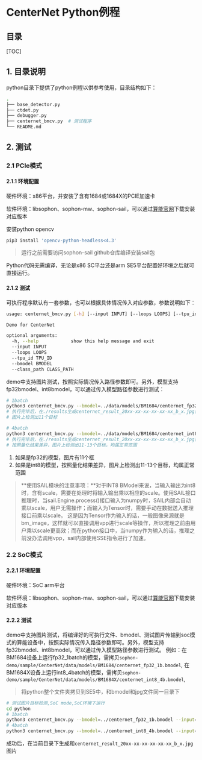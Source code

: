 # CenterNet Python例程

## 目录

[TOC]

## 1. 目录说明

 python目录下提供了python例程以供参考使用，目录结构如下：

```bash
.
├── base_detector.py
├── ctdet.py
├── debugger.py
├── centernet_bmcv.py  # 测试程序
└── README.md
```

## 2. 测试

### 2.1 PCIe模式

#### 2.1.1 环境配置

硬件环境：x86平台，并安装了含有1684或1684X的PCIE加速卡

软件环境：libsophon、sophon-mw、sophon-sail，可以通过[算能官网](https://developer.sophgo.com/site/index/material/21/all.html)下载安装对应版本

安装python opencv

```bash
pip3 install 'opencv-python-headless<4.3'
```

> 运行之前需要访问sophon-sail github仓库编译安装sail包

Python代码无需编译，无论是x86 SC平台还是arm SE5平台配置好环境之后就可直接运行。

#### 2.1.2 测试

可执行程序默认有一套参数，也可以根据具体情况传入对应参数，参数说明如下：

```bash
usage: centernet_bmcv.py [-h] [--input INPUT] [--loops LOOPS] [--tpu_id TPU_ID] [--bmodel BMODEL] [--class_path CLASS_PATH]

Demo for CenterNet

optional arguments:
  -h, --help            show this help message and exit
  --input INPUT
  --loops LOOPS
  --tpu_id TPU_ID
  --bmodel BMODEL
  --class_path CLASS_PATH
```

 demo中支持图片测试，按照实际情况传入路径参数即可。另外，模型支持fp32bmodel、int8bmodel，可以通过传入模型路径参数进行测试：

```bash
# 1batch
python3 centernet_bmcv.py --bmodel=../data/models/BM1684/centernet_fp32_1b.bmodel --input=../data/ctdet_test.jpg
# 执行完毕后，在./results生成centernet_result_20xx-xx-xx-xx-xx-xx_b_x.jpg格式的图片
# 图片上检测出11个目标

# 4batch
python3 centernet_bmcv.py --bmodel=../data/models/BM1684/centernet_int8_4b.bmodel --input=../data/ctdet_test.jpg
# 执行完毕后，在./results生成centernet_result_20xx-xx-xx-xx-xx-xx_b_x.jpg格式的图片
# 按照量化结果差异，图片上检测出11-13个目标，均属正常范围
```

1. 如果是fp32的模型，图片有11个框
2. 如果是int8的模型，按照量化结果差异，图片上检测出11-13个目标，均属正常范围

>  **使用SAIL模块的注意事项：**对于INT8 BModel来说，当输入输出为int8时，含有scale，需要在处理时将输入输出乘以相应的scale。使用SAIL接口推理时，当sail.Engine.process()接口输入为numpy时，SAIL内部会自动乘以scale，用户无需操作；而输入为Tensor时，需要手动在数据送入推理接口前乘以scale。
> 这是因为Tensor作为输入的话，一般图像来源就是bm_image，这样就可以直接调用vpp进行scale等操作，所以推理之前由用户乘以scale更高效；而在python接口中，当numpy作为输入的话，推理之前没办法调用vpp，sail内部使用SSE指令进行了加速。

### 2.2 SoC模式

#### 2.2.1 环境配置

硬件环境：SoC arm平台

软件环境：libsophon、sophon-mw、sophon-sail，可以通过[算能官网](https://developer.sophgo.com/site/index/material/21/all.html)下载安装对应版本

#### 2.2.2  测试

 demo中支持图片测试，将编译好的可执行文件、bmodel、测试图片传输到soc模式的算能设备中，按照实际情况传入路径参数即可。另外，模型支持fp32bmodel、int8bmodel，可以通过传入模型路径参数进行测试。
 例如：在BM1684设备上运行fp32_1batch的模型，需拷贝`sophon-demo/sample/CenterNet/data/models/BM1684/centernet_fp32_1b.bmodel`, 在BM1684X设备上运行int8_4batch的模型，需拷贝`sophon-demo/sample/CenterNet/data/models/BM1684X/centernet_int8_4b.bmodel`,

> 将python整个文件夹拷贝到SE5中，和bmodel和jpg文件同一目录下

```bash
# 测试图片目标检测,SoC mode,SoC环境下运行
cd python
# 1batch
python3 centernet_bmcv.py --bmodel=../centernet_fp32_1b.bmodel --input=../ctdet_test.jpg --class_path=../coco_classes.txt
# 4batch
python3 centernet_bmcv.py --bmodel=../centernet_int8_4b.bmodel --input=../ctdet_test.jpg --class_path=../coco_classes.txt
```

成功后，在当前目录下生成和`centernet_result_20xx-xx-xx-xx-xx-xx_b_x.jpg`图片
